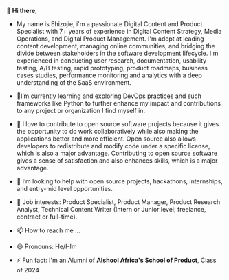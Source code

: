 👋 **Hi there**,
- My name is Ehizojie, i'm a passionate Digital Content and Product Specialist with 7+ years of experience in Digital Content Strategy, Media Operations, and Digital Product Management. I'm adept at leading content development, managing online communities,
   and bridging the divide between stakeholders in the software development lifecycle. I'm experienced in conducting user research, documentation, usability testing, A/B testing, rapid prototyping, product roadmaps, business cases studies, performance monitoring and analytics
   with a deep understanding of the SaaS environment.

- 🌱I’m currently learning and exploring DevOps practices and such frameworks like Python to further enhance my impact and contributions to any project or organization I find myself in.
- 👀 I love to contribute to open source software projects because it gives the opportunity to do work collaboratively while also making the applications better and more efficient. Open source also allows developers to redistribute and modify code under a specific license, which is also a major advantage. Contributing to open source software gives a sense of satisfaction and also enhances skills, which is a major advantage.
- 💞️ I’m looking to help with open source projects, hackathons, internships, and entry-mid level opportunities.
- 💼 Job interests: Product Specialist, Product Manager, Product Research Analyst, Technical Content Writer (Intern or Junior level; freelance, contract or full-time).
- 📫 How to reach me ...
- 😄 Pronouns: He/HIm
- ⚡ Fun fact: I'm an Alumni of **Alshool Africa's School of Product**, Class of 2024

<!---
ehizotalks/ehizotalks is a ✨ special ✨ repository because its `README.md` (this file) appears on your GitHub profile.
You can click the Preview link to take a look at your changes.
--->
